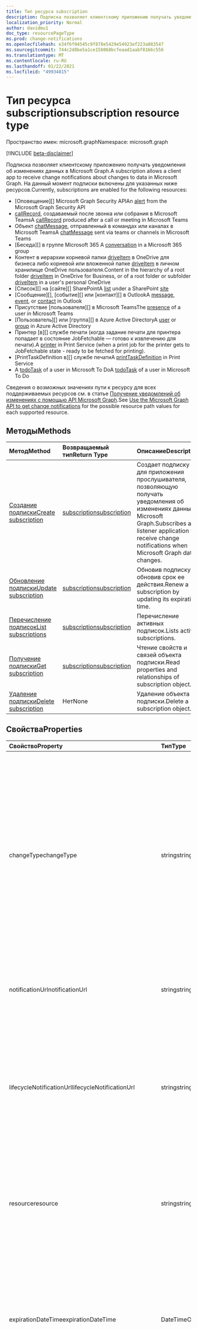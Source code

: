 ```yaml
---
title: Тип ресурса subscription
description: Подписка позволяет клиентскому приложению получать уведомления об изменениях данных в Microsoft Graph. На данный момент подписки включены для указанных ниже ресурсов.
localization_priority: Normal
author: davidmu1
doc_type: resourcePageType
ms.prod: change-notifications
ms.openlocfilehash: e34f6f04545c9f878e5429e54923ef223a883547
ms.sourcegitcommit: 744c2d8be5a1ce158068bcfeaad1aabf8166c556
ms.translationtype: MT
ms.contentlocale: ru-RU
ms.lasthandoff: 01/22/2021
ms.locfileid: "49934815"
---
```

# <a name="subscription-resource-type"></a><span data-ttu-id="e6d6d-104">Тип ресурса subscription</span><span class="sxs-lookup"><span data-stu-id="e6d6d-104">subscription resource type</span></span>

<span data-ttu-id="e6d6d-105">Пространство имен: microsoft.graph</span><span class="sxs-lookup"><span data-stu-id="e6d6d-105">Namespace: microsoft.graph</span></span>

[!INCLUDE [beta-disclaimer](../../includes/beta-disclaimer.md)]

<span data-ttu-id="e6d6d-106">Подписка позволяет клиентскому приложению получать уведомления об изменениях данных в Microsoft Graph.</span><span class="sxs-lookup"><span data-stu-id="e6d6d-106">A subscription allows a client app to receive change notifications about changes to data in Microsoft Graph.</span></span> <span data-ttu-id="e6d6d-107">На данный момент подписки включены для указанных ниже ресурсов.</span><span class="sxs-lookup"><span data-stu-id="e6d6d-107">Currently, subscriptions are enabled for the following resources:</span></span>

- <span data-ttu-id="e6d6d-108">[Оповещение][] Microsoft Graph Security API</span><span class="sxs-lookup"><span data-stu-id="e6d6d-108">An [alert][] from the Microsoft Graph Security API</span></span>
- <span data-ttu-id="e6d6d-109">[callRecord][], создаваемый после звонка или собрания в Microsoft Teams</span><span class="sxs-lookup"><span data-stu-id="e6d6d-109">A [callRecord][] produced after a call or meeting in Microsoft Teams</span></span>
- <span data-ttu-id="e6d6d-110">Объект [chatMessage][], отправленный в командах или каналах в Microsoft Teams</span><span class="sxs-lookup"><span data-stu-id="e6d6d-110">A [chatMessage][] sent via teams or channels in Microsoft Teams</span></span>
- <span data-ttu-id="e6d6d-111">[Беседа][] в группе Microsoft 365 </span><span class="sxs-lookup"><span data-stu-id="e6d6d-111">A [conversation][] in a Microsoft 365 group</span></span>
- <span data-ttu-id="e6d6d-112">Контент в иерархии корневой папки [driveItem][] в OneDrive для бизнеса либо корневой или вложенной папке [driveItem][] в личном хранилище OneDrive пользователя.</span><span class="sxs-lookup"><span data-stu-id="e6d6d-112">Content in the hierarchy of a root folder [driveItem][] in OneDrive for Business, or of a root folder or subfolder [driveItem][] in a user's personal OneDrive</span></span>
- <span data-ttu-id="e6d6d-113">[Список][] на [сайте][] SharePoint</span><span class="sxs-lookup"><span data-stu-id="e6d6d-113">A [list][] under a SharePoint [site][]</span></span>
- <span data-ttu-id="e6d6d-114">[Сообщение][], [событие][] или [контакт][] в Outlook</span><span class="sxs-lookup"><span data-stu-id="e6d6d-114">A [message][], [event][], or [contact][] in Outlook</span></span>
- <span data-ttu-id="e6d6d-115">Присутствие [пользователя][] в Microsoft Teams</span><span class="sxs-lookup"><span data-stu-id="e6d6d-115">The [presence][] of a user in Microsoft Teams</span></span>
- <span data-ttu-id="e6d6d-116">[Пользователь][] или [группа][] в Azure Active Directory</span><span class="sxs-lookup"><span data-stu-id="e6d6d-116">A [user][] or [group][] in Azure Active Directory</span></span>
- <span data-ttu-id="e6d6d-117">Принтер [в][] службе печати (когда задание печати для принтера попадает в состояние JobFetchable — готово к извлечению для печати).</span><span class="sxs-lookup"><span data-stu-id="e6d6d-117">A [printer][] in Print Service (when a print job for the printer gets to JobFetchable state - ready to be fetched for printing).</span></span>
- <span data-ttu-id="e6d6d-118">[PrintTaskDefinition в][] службе печати</span><span class="sxs-lookup"><span data-stu-id="e6d6d-118">A [printTaskDefinition][] in Print Service</span></span>
- <span data-ttu-id="e6d6d-119">A [todoTask] of a user in Microsoft To Do</span><span class="sxs-lookup"><span data-stu-id="e6d6d-119">A [todoTask] of a user in Microsoft To Do</span></span>

<span data-ttu-id="e6d6d-120">Сведения о возможных значениях пути к ресурсу для всех поддерживаемых ресурсов см. в статье [Получение уведомлений об изменениях с помощью API Microsoft Graph](webhooks.md).</span><span class="sxs-lookup"><span data-stu-id="e6d6d-120">See [Use the Microsoft Graph API to get change notifications](webhooks.md) for the possible resource path values for each supported resource.</span></span>

## <a name="methods"></a><span data-ttu-id="e6d6d-121">Методы</span><span class="sxs-lookup"><span data-stu-id="e6d6d-121">Methods</span></span>

| <span data-ttu-id="e6d6d-122">Метод</span><span class="sxs-lookup"><span data-stu-id="e6d6d-122">Method</span></span> | <span data-ttu-id="e6d6d-123">Возвращаемый тип</span><span class="sxs-lookup"><span data-stu-id="e6d6d-123">Return Type</span></span> | <span data-ttu-id="e6d6d-124">Описание</span><span class="sxs-lookup"><span data-stu-id="e6d6d-124">Description</span></span> |
|:-------|:------------|:------------|
| [<span data-ttu-id="e6d6d-125">Создание подписки</span><span class="sxs-lookup"><span data-stu-id="e6d6d-125">Create subscription</span></span>](../api/subscription-post-subscriptions.md) | [<span data-ttu-id="e6d6d-126">subscription</span><span class="sxs-lookup"><span data-stu-id="e6d6d-126">subscription</span></span>](subscription.md) | <span data-ttu-id="e6d6d-127">Создает подписку для приложения прослушивателя, позволяющую получать уведомления об изменениях данных в Microsoft Graph.</span><span class="sxs-lookup"><span data-stu-id="e6d6d-127">Subscribes a listener application to receive change notifications when Microsoft Graph data changes.</span></span> |
| [<span data-ttu-id="e6d6d-128">Обновление подписки</span><span class="sxs-lookup"><span data-stu-id="e6d6d-128">Update subscription</span></span>](../api/subscription-update.md) | [<span data-ttu-id="e6d6d-129">subscription</span><span class="sxs-lookup"><span data-stu-id="e6d6d-129">subscription</span></span>](subscription.md) | <span data-ttu-id="e6d6d-130">Обновив подписку, обновив срок ее действия.</span><span class="sxs-lookup"><span data-stu-id="e6d6d-130">Renew a subscription by updating its expiration time.</span></span> |
| [<span data-ttu-id="e6d6d-131">Перечисление подписок</span><span class="sxs-lookup"><span data-stu-id="e6d6d-131">List subscriptions</span></span>](../api/subscription-list.md) | [<span data-ttu-id="e6d6d-132">subscription</span><span class="sxs-lookup"><span data-stu-id="e6d6d-132">subscription</span></span>](subscription.md) | <span data-ttu-id="e6d6d-133">Перечисление активных подписок.</span><span class="sxs-lookup"><span data-stu-id="e6d6d-133">Lists active subscriptions.</span></span> |
| [<span data-ttu-id="e6d6d-134">Получение подписки</span><span class="sxs-lookup"><span data-stu-id="e6d6d-134">Get subscription</span></span>](../api/subscription-get.md) | [<span data-ttu-id="e6d6d-135">subscription</span><span class="sxs-lookup"><span data-stu-id="e6d6d-135">subscription</span></span>](subscription.md) | <span data-ttu-id="e6d6d-136">Чтение свойств и связей объекта подписки.</span><span class="sxs-lookup"><span data-stu-id="e6d6d-136">Read properties and relationships of subscription object.</span></span> |
| [<span data-ttu-id="e6d6d-137">Удаление подписки</span><span class="sxs-lookup"><span data-stu-id="e6d6d-137">Delete subscription</span></span>](../api/subscription-delete.md) | <span data-ttu-id="e6d6d-138">Нет</span><span class="sxs-lookup"><span data-stu-id="e6d6d-138">None</span></span> | <span data-ttu-id="e6d6d-139">Удаление объекта подписки.</span><span class="sxs-lookup"><span data-stu-id="e6d6d-139">Delete a subscription object.</span></span> |

## <a name="properties"></a><span data-ttu-id="e6d6d-140">Свойства</span><span class="sxs-lookup"><span data-stu-id="e6d6d-140">Properties</span></span>

| <span data-ttu-id="e6d6d-141">Свойство</span><span class="sxs-lookup"><span data-stu-id="e6d6d-141">Property</span></span> | <span data-ttu-id="e6d6d-142">Тип</span><span class="sxs-lookup"><span data-stu-id="e6d6d-142">Type</span></span> | <span data-ttu-id="e6d6d-143">Описание</span><span class="sxs-lookup"><span data-stu-id="e6d6d-143">Description</span></span> |
|:---------|:-----|:------------|
| <span data-ttu-id="e6d6d-144">changeType</span><span class="sxs-lookup"><span data-stu-id="e6d6d-144">changeType</span></span> | <span data-ttu-id="e6d6d-145">string</span><span class="sxs-lookup"><span data-stu-id="e6d6d-145">string</span></span> | <span data-ttu-id="e6d6d-146">Указывает тип изменения в ресурсе, на который оформлена подписка и при возникновении которого будет создано уведомление об изменении.</span><span class="sxs-lookup"><span data-stu-id="e6d6d-146">Indicates the type of change in the subscribed resource that will raise a change notification.</span></span> <span data-ttu-id="e6d6d-147">Поддерживаемые значения: `created`, `updated`, `deleted`.</span><span class="sxs-lookup"><span data-stu-id="e6d6d-147">The supported values are: `created`, `updated`, `deleted`.</span></span> <span data-ttu-id="e6d6d-148">Вы можете объединить несколько значений, указав их в списке с разделителями-запятыми.</span><span class="sxs-lookup"><span data-stu-id="e6d6d-148">Multiple values can be combined using a comma-separated list.</span></span> <span data-ttu-id="e6d6d-149">Обязательный.</span><span class="sxs-lookup"><span data-stu-id="e6d6d-149">Required.</span></span> <br><br><span data-ttu-id="e6d6d-150">Примечание. Уведомления об изменении корневых элементов диска и списков поддерживают только changeType `updated`.</span><span class="sxs-lookup"><span data-stu-id="e6d6d-150">Note: Drive root item and list change notifications support only the `updated` changeType.</span></span> <span data-ttu-id="e6d6d-151">Уведомления об изменении пользователей и групп поддерживают changeType `updated` и `deleted`.</span><span class="sxs-lookup"><span data-stu-id="e6d6d-151">User and group change notifications support `updated` and `deleted` changeType.</span></span> |
| <span data-ttu-id="e6d6d-152">notificationUrl</span><span class="sxs-lookup"><span data-stu-id="e6d6d-152">notificationUrl</span></span> | <span data-ttu-id="e6d6d-153">string</span><span class="sxs-lookup"><span data-stu-id="e6d6d-153">string</span></span> | <span data-ttu-id="e6d6d-154">URL-адрес конечной точки, которая получает уведомления об изменениях.</span><span class="sxs-lookup"><span data-stu-id="e6d6d-154">The URL of the endpoint that receives the change notifications.</span></span> <span data-ttu-id="e6d6d-155">Этот URL-адрес должен использовать протокол HTTPS.</span><span class="sxs-lookup"><span data-stu-id="e6d6d-155">This URL must make use of the HTTPS protocol.</span></span> <span data-ttu-id="e6d6d-156">Обязательный.</span><span class="sxs-lookup"><span data-stu-id="e6d6d-156">Required.</span></span> |
| <span data-ttu-id="e6d6d-157">lifecycleNotificationUrl</span><span class="sxs-lookup"><span data-stu-id="e6d6d-157">lifecycleNotificationUrl</span></span> | <span data-ttu-id="e6d6d-158">string</span><span class="sxs-lookup"><span data-stu-id="e6d6d-158">string</span></span> | <span data-ttu-id="e6d6d-159">URL-адрес конечной точки, которая получает уведомления жизненного цикла, включая `subscriptionRemoved` и `missed` уведомления.</span><span class="sxs-lookup"><span data-stu-id="e6d6d-159">The URL of the endpoint that receives lifecycle notifications, including `subscriptionRemoved` and `missed` notifications.</span></span> <span data-ttu-id="e6d6d-160">Этот URL-адрес должен использовать протокол HTTPS.</span><span class="sxs-lookup"><span data-stu-id="e6d6d-160">This URL must make use of the HTTPS protocol.</span></span> <span data-ttu-id="e6d6d-161">Необязательное свойство.</span><span class="sxs-lookup"><span data-stu-id="e6d6d-161">Optional.</span></span> <br><br><span data-ttu-id="e6d6d-162">[Узнайте больше](/graph/webhooks-lifecycle) об использовании уведомлений жизненного цикла в ресурсах Outlook.</span><span class="sxs-lookup"><span data-stu-id="e6d6d-162">[Read more](/graph/webhooks-lifecycle) about how Outlook resources use lifecycle notifications.</span></span> |
| <span data-ttu-id="e6d6d-163">resource</span><span class="sxs-lookup"><span data-stu-id="e6d6d-163">resource</span></span> | <span data-ttu-id="e6d6d-164">string</span><span class="sxs-lookup"><span data-stu-id="e6d6d-164">string</span></span> | <span data-ttu-id="e6d6d-165">Указывает ресурс, для которого будут отслеживаться изменения.</span><span class="sxs-lookup"><span data-stu-id="e6d6d-165">Specifies the resource that will be monitored for changes.</span></span> <span data-ttu-id="e6d6d-166">Не включайте базовый URL-адрес (`https://graph.microsoft.com/beta/`).</span><span class="sxs-lookup"><span data-stu-id="e6d6d-166">Do not include the base URL (`https://graph.microsoft.com/beta/`).</span></span> <span data-ttu-id="e6d6d-167">См. возможные [значения](webhooks.md) пути к ресурсу для всех поддерживаемых ресурсов.</span><span class="sxs-lookup"><span data-stu-id="e6d6d-167">See the possible resource path [values](webhooks.md) for each supported resource.</span></span> <span data-ttu-id="e6d6d-168">Обязательный.</span><span class="sxs-lookup"><span data-stu-id="e6d6d-168">Required.</span></span> |
| <span data-ttu-id="e6d6d-169">expirationDateTime</span><span class="sxs-lookup"><span data-stu-id="e6d6d-169">expirationDateTime</span></span> | <span data-ttu-id="e6d6d-170">DateTimeOffset</span><span class="sxs-lookup"><span data-stu-id="e6d6d-170">DateTimeOffset</span></span> | <span data-ttu-id="e6d6d-171">Указывает дату и время истечения срока действия подписки на веб-перехватчик.</span><span class="sxs-lookup"><span data-stu-id="e6d6d-171">Specifies the date and time when the webhook subscription expires.</span></span> <span data-ttu-id="e6d6d-172">Используется время в формате UTC, и оно может представлять собой время с момента создания подписки, которое зависит от ресурса, на который оформлена подписка.</span><span class="sxs-lookup"><span data-stu-id="e6d6d-172">The time is in UTC, and can be an amount of time from subscription creation that varies for the resource subscribed to.</span></span>  <span data-ttu-id="e6d6d-173">В приведенной ниже таблице указан максимально допустимый период подписки.</span><span class="sxs-lookup"><span data-stu-id="e6d6d-173">See the table below for maximum supported subscription length of time.</span></span> <span data-ttu-id="e6d6d-174">Обязательный.</span><span class="sxs-lookup"><span data-stu-id="e6d6d-174">Required.</span></span> |
| <span data-ttu-id="e6d6d-175">clientState</span><span class="sxs-lookup"><span data-stu-id="e6d6d-175">clientState</span></span> | <span data-ttu-id="e6d6d-176">string</span><span class="sxs-lookup"><span data-stu-id="e6d6d-176">string</span></span> | <span data-ttu-id="e6d6d-177">Указывает значение свойства **clientState,** от отправляется службой в каждом уведомлении об изменении.</span><span class="sxs-lookup"><span data-stu-id="e6d6d-177">Specifies the value of the **clientState** property sent by the service in each change notification.</span></span> <span data-ttu-id="e6d6d-178">Максимальная длина: 255 символов.</span><span class="sxs-lookup"><span data-stu-id="e6d6d-178">The maximum length is 255 characters.</span></span> <span data-ttu-id="e6d6d-179">Клиент может проверить, поступило ли уведомление об изменении из службы, сравнив значение свойства **clientState,** отправленного с подпиской, со значением свойства **clientState,** полученного с каждым уведомлением об изменении.</span><span class="sxs-lookup"><span data-stu-id="e6d6d-179">The client can check that the change notification came from the service by comparing the value of the **clientState** property sent with the subscription with the value of the **clientState** property received with each change notification.</span></span> <span data-ttu-id="e6d6d-180">Необязательное свойство.</span><span class="sxs-lookup"><span data-stu-id="e6d6d-180">Optional.</span></span> |
| <span data-ttu-id="e6d6d-181">id</span><span class="sxs-lookup"><span data-stu-id="e6d6d-181">id</span></span> | <span data-ttu-id="e6d6d-182">string</span><span class="sxs-lookup"><span data-stu-id="e6d6d-182">string</span></span> | <span data-ttu-id="e6d6d-p110">Уникальный идентификатор для подписки. Только для чтения.</span><span class="sxs-lookup"><span data-stu-id="e6d6d-p110">Unique identifier for the subscription. Read-only.</span></span> |
| <span data-ttu-id="e6d6d-185">applicationId</span><span class="sxs-lookup"><span data-stu-id="e6d6d-185">applicationId</span></span> | <span data-ttu-id="e6d6d-186">string</span><span class="sxs-lookup"><span data-stu-id="e6d6d-186">string</span></span> | <span data-ttu-id="e6d6d-187">Идентификатор приложения, использованного для создания подписки.</span><span class="sxs-lookup"><span data-stu-id="e6d6d-187">Identifier of the application used to create the subscription.</span></span> <span data-ttu-id="e6d6d-188">Только для чтения.</span><span class="sxs-lookup"><span data-stu-id="e6d6d-188">Read-only.</span></span> |
| <span data-ttu-id="e6d6d-189">creatorId</span><span class="sxs-lookup"><span data-stu-id="e6d6d-189">creatorId</span></span> | <span data-ttu-id="e6d6d-190">string</span><span class="sxs-lookup"><span data-stu-id="e6d6d-190">string</span></span> | <span data-ttu-id="e6d6d-191">Идентификатор пользователя или субъекта-службы, которые создали подписку.</span><span class="sxs-lookup"><span data-stu-id="e6d6d-191">Identifier of the user or service principal that created the subscription.</span></span> <span data-ttu-id="e6d6d-192">Если приложение использовало делегирование разрешений для создания подписки, в этом поле содержится ИД пользователя, выписав его от имени.</span><span class="sxs-lookup"><span data-stu-id="e6d6d-192">If the app used delegated permissions to create the subscription, this field contains the ID of the signed-in user the app called on behalf of.</span></span> <span data-ttu-id="e6d6d-193">Если приложение использовало разрешения приложения, это поле содержит ИД основного приложения-службы, соответствующего приложению.</span><span class="sxs-lookup"><span data-stu-id="e6d6d-193">If the app used application permissions, this field contains the ID of the service principal corresponding to the app.</span></span> <span data-ttu-id="e6d6d-194">Только для чтения.</span><span class="sxs-lookup"><span data-stu-id="e6d6d-194">Read-only.</span></span> |
| <span data-ttu-id="e6d6d-195">includeResourceData</span><span class="sxs-lookup"><span data-stu-id="e6d6d-195">includeResourceData</span></span> | <span data-ttu-id="e6d6d-196">Boolean</span><span class="sxs-lookup"><span data-stu-id="e6d6d-196">Boolean</span></span> | <span data-ttu-id="e6d6d-197">Если присвоено значение `true`, уведомления об изменениях [включают данные ресурса](/graph/webhooks-with-resource-data) (например, содержимое сообщения чата).</span><span class="sxs-lookup"><span data-stu-id="e6d6d-197">When set to `true`, change notifications [include resource data](/graph/webhooks-with-resource-data) (such as content of a chat message).</span></span> <span data-ttu-id="e6d6d-198">Необязательно.</span><span class="sxs-lookup"><span data-stu-id="e6d6d-198">Optional.</span></span> | 
| <span data-ttu-id="e6d6d-199">encryptionCertificate</span><span class="sxs-lookup"><span data-stu-id="e6d6d-199">encryptionCertificate</span></span> | <span data-ttu-id="e6d6d-200">string</span><span class="sxs-lookup"><span data-stu-id="e6d6d-200">string</span></span> | <span data-ttu-id="e6d6d-201">Представление в кодировке Base64 сертификата с открытым ключом, используемое для шифрования данных ресурса в уведомлениях об изменениях.</span><span class="sxs-lookup"><span data-stu-id="e6d6d-201">A base64-encoded representation of a certificate with a public key used to encrypt resource data in change notifications.</span></span> <span data-ttu-id="e6d6d-202">Необязательно.</span><span class="sxs-lookup"><span data-stu-id="e6d6d-202">Optional.</span></span> <span data-ttu-id="e6d6d-203">Обязательно, если **includeResourceData** имеет значение true.</span><span class="sxs-lookup"><span data-stu-id="e6d6d-203">Required when **includeResourceData** is true.</span></span> | 
| <span data-ttu-id="e6d6d-204">encryptionCertificateId</span><span class="sxs-lookup"><span data-stu-id="e6d6d-204">encryptionCertificateId</span></span> | <span data-ttu-id="e6d6d-205">string</span><span class="sxs-lookup"><span data-stu-id="e6d6d-205">string</span></span> | <span data-ttu-id="e6d6d-206">Предоставляемый приложением настраиваемый идентификатор, помогающий определить сертификат, необходимый для расшифровки данных ресурса.</span><span class="sxs-lookup"><span data-stu-id="e6d6d-206">A custom app-provided identifier to help identify the certificate needed to decrypt resource data.</span></span> <span data-ttu-id="e6d6d-207">Необязательно.</span><span class="sxs-lookup"><span data-stu-id="e6d6d-207">Optional.</span></span> <span data-ttu-id="e6d6d-208">Обязательно, если **includeResourceData** имеет значение true.</span><span class="sxs-lookup"><span data-stu-id="e6d6d-208">Required when **includeResourceData** is true.</span></span> |
| <span data-ttu-id="e6d6d-209">latestSupportedTlsVersion</span><span class="sxs-lookup"><span data-stu-id="e6d6d-209">latestSupportedTlsVersion</span></span> | <span data-ttu-id="e6d6d-210">Строка</span><span class="sxs-lookup"><span data-stu-id="e6d6d-210">String</span></span> | <span data-ttu-id="e6d6d-211">Указывает последнюю версию протокола TLS, поддерживаемую конечной точкой уведомлений, указанной с помощью свойства **notificationUrl**.</span><span class="sxs-lookup"><span data-stu-id="e6d6d-211">Specifies the latest version of Transport Layer Security (TLS) that the notification endpoint, specified by **notificationUrl**, supports.</span></span> <span data-ttu-id="e6d6d-212">Допустимые значения: `v1_0`, `v1_1`, `v1_2`, `v1_3`.</span><span class="sxs-lookup"><span data-stu-id="e6d6d-212">The possible values are: `v1_0`, `v1_1`, `v1_2`, `v1_3`.</span></span> </br></br><span data-ttu-id="e6d6d-213">Для подписчиков, чья конечная точка уведомлений поддерживает более раннюю версию, чем рекомендуемая в настоящее время (TLS 1.2), указание этого свойства в установленные [сроки](https://developer.microsoft.com/graph/blogs/microsoft-graph-subscriptions-deprecating-tls-1-0-and-1-1/) позволит им временно применять устаревшую версию TLS до перехода на TLS 1.2.</span><span class="sxs-lookup"><span data-stu-id="e6d6d-213">For subscribers whose notification endpoint supports a version lower than the currently recommended version (TLS 1.2), specifying this property by a set [timeline](https://developer.microsoft.com/graph/blogs/microsoft-graph-subscriptions-deprecating-tls-1-0-and-1-1/) allows them to temporarily use their deprecated version of TLS before completing their upgrade to TLS 1.2.</span></span> <span data-ttu-id="e6d6d-214">Если такие подписчики не настроят это свойство согласно соответствующим срокам, действия с подпиской будут завершаться сбоем.</span><span class="sxs-lookup"><span data-stu-id="e6d6d-214">For these subscribers, not setting this property per the timeline would result in subscription operations failing.</span></span> </br></br><span data-ttu-id="e6d6d-215">Для подписчиков, чья конечная точка уведомлений уже поддерживает TLS 1.2, настройка этого свойства необязательна.</span><span class="sxs-lookup"><span data-stu-id="e6d6d-215">For subscribers whose notification endpoint already supports TLS 1.2, setting this property is optional.</span></span> <span data-ttu-id="e6d6d-216">В таких случаях Microsoft Graph по умолчанию присваивает свойству значение `v1_2`.</span><span class="sxs-lookup"><span data-stu-id="e6d6d-216">In such cases, Microsoft Graph defaults the property to `v1_2`.</span></span> |

### <a name="maximum-length-of-subscription-per-resource-type"></a><span data-ttu-id="e6d6d-217">Максимальный период подписки для каждого из типов ресурсов</span><span class="sxs-lookup"><span data-stu-id="e6d6d-217">Maximum length of subscription per resource type</span></span>

| <span data-ttu-id="e6d6d-218">Ресурс</span><span class="sxs-lookup"><span data-stu-id="e6d6d-218">Resource</span></span>            | <span data-ttu-id="e6d6d-219">Максимальный срок действия</span><span class="sxs-lookup"><span data-stu-id="e6d6d-219">Maximum expiration time</span></span>  |
|:--------------------|:-------------------------|
| <span data-ttu-id="e6d6d-220">**Оповещение** безопасности</span><span class="sxs-lookup"><span data-stu-id="e6d6d-220">Security **alert**</span></span>     | <span data-ttu-id="e6d6d-221">43200 минут (до 30 дней)</span><span class="sxs-lookup"><span data-stu-id="e6d6d-221">43200 minutes (under 30 days)</span></span>  |
| <span data-ttu-id="e6d6d-222">**callRecord** в Teams</span><span class="sxs-lookup"><span data-stu-id="e6d6d-222">Teams **callRecord**</span></span>    | <span data-ttu-id="e6d6d-223">4230 минут (до 3 дней)</span><span class="sxs-lookup"><span data-stu-id="e6d6d-223">4230 minutes (under 3 days)</span></span>  |
| <span data-ttu-id="e6d6d-224">**chatMessage** в Teams</span><span class="sxs-lookup"><span data-stu-id="e6d6d-224">Teams **chatMessage**</span></span>    | <span data-ttu-id="e6d6d-225">60 минут (1 час)</span><span class="sxs-lookup"><span data-stu-id="e6d6d-225">60 minutes (1 hour)</span></span>  |
| <span data-ttu-id="e6d6d-226">Групповая **беседа**</span><span class="sxs-lookup"><span data-stu-id="e6d6d-226">Group **conversation**</span></span> | <span data-ttu-id="e6d6d-227">4230 минут (до 3 дней)</span><span class="sxs-lookup"><span data-stu-id="e6d6d-227">4230 minutes (under 3 days)</span></span>    |
| <span data-ttu-id="e6d6d-228">**driveItem** OneDrive</span><span class="sxs-lookup"><span data-stu-id="e6d6d-228">OneDrive **driveItem**</span></span>    | <span data-ttu-id="e6d6d-229">4230 минут (до 3 дней)</span><span class="sxs-lookup"><span data-stu-id="e6d6d-229">4230 minutes (under 3 days)</span></span>    |
| <span data-ttu-id="e6d6d-230">**Список** SharePoint</span><span class="sxs-lookup"><span data-stu-id="e6d6d-230">SharePoint **list**</span></span>    | <span data-ttu-id="e6d6d-231">4230 минут (до 3 дней)</span><span class="sxs-lookup"><span data-stu-id="e6d6d-231">4230 minutes (under 3 days)</span></span>    |
| <span data-ttu-id="e6d6d-232">**Сообщение**, **событие**, **контакт** Outlook</span><span class="sxs-lookup"><span data-stu-id="e6d6d-232">Outlook **message**, **event**, **contact**</span></span>              | <span data-ttu-id="e6d6d-233">4230 минут (до 3 дней)</span><span class="sxs-lookup"><span data-stu-id="e6d6d-233">4230 minutes (under 3 days)</span></span>    |
| <span data-ttu-id="e6d6d-234">**Пользователь**, **группа**, другие ресурсы каталога</span><span class="sxs-lookup"><span data-stu-id="e6d6d-234">**user**, **group**, other directory resources</span></span>   | <span data-ttu-id="e6d6d-235">4230 минут (до 3 дней)</span><span class="sxs-lookup"><span data-stu-id="e6d6d-235">4230 minutes (under 3 days)</span></span>    |
| <span data-ttu-id="e6d6d-236">**presence**</span><span class="sxs-lookup"><span data-stu-id="e6d6d-236">**presence**</span></span>        | <span data-ttu-id="e6d6d-237">60 минут (1 час)</span><span class="sxs-lookup"><span data-stu-id="e6d6d-237">60 minutes (1 hour)</span></span> |
| <span data-ttu-id="e6d6d-238">Принтер  печати</span><span class="sxs-lookup"><span data-stu-id="e6d6d-238">Print **printer**</span></span> | <span data-ttu-id="e6d6d-239">4230 минут (до 3 дней)</span><span class="sxs-lookup"><span data-stu-id="e6d6d-239">4230 minutes (under 3 days)</span></span>    |
| <span data-ttu-id="e6d6d-240">**PrintTaskDefinition**</span><span class="sxs-lookup"><span data-stu-id="e6d6d-240">Print **printTaskDefinition**</span></span> | <span data-ttu-id="e6d6d-241">4230 минут (до 3 дней)</span><span class="sxs-lookup"><span data-stu-id="e6d6d-241">4230 minutes (under 3 days)</span></span>    |
| <span data-ttu-id="e6d6d-242">**todoTask**</span><span class="sxs-lookup"><span data-stu-id="e6d6d-242">**todoTask**</span></span>              | <span data-ttu-id="e6d6d-243">4230 минут (до 3 дней)</span><span class="sxs-lookup"><span data-stu-id="e6d6d-243">4230 minutes (under 3 days)</span></span>    |


> <span data-ttu-id="e6d6d-244">**Примечание.** Для существующих приложений и новых приложений не должно превышаться допустимое значение.</span><span class="sxs-lookup"><span data-stu-id="e6d6d-244">**Note:** Existing applications and new applications should not exceed the supported value.</span></span> <span data-ttu-id="e6d6d-245">В будущем любые запросы на создание или продление подписки со значением, превышающим максимальное, будут завершаться ошибкой.</span><span class="sxs-lookup"><span data-stu-id="e6d6d-245">In the future, any requests to create or renew a subscription beyond the maximum value will fail.</span></span>

## <a name="relationships"></a><span data-ttu-id="e6d6d-246">Отношения</span><span class="sxs-lookup"><span data-stu-id="e6d6d-246">Relationships</span></span>

<span data-ttu-id="e6d6d-247">Отсутствуют.</span><span class="sxs-lookup"><span data-stu-id="e6d6d-247">None.</span></span>

## <a name="json-representation"></a><span data-ttu-id="e6d6d-248">Представление в формате JSON</span><span class="sxs-lookup"><span data-stu-id="e6d6d-248">JSON representation</span></span>

<span data-ttu-id="e6d6d-249">Ниже представлено описание ресурса в формате JSON.</span><span class="sxs-lookup"><span data-stu-id="e6d6d-249">Here is a JSON representation of the resource.</span></span>

<!--{
  "blockType": "resource",
  "optionalProperties": [],
  "baseType": "microsoft.graph.entity",
  "@odata.type": "microsoft.graph.subscription",
  "@odata.annotations": [
    {
      "capabilities": {
        "skippable": false,
        "toppable": false,
        "countable": false,
        "expandable": false,
        "filterable": false,
        "referenceable": false,
        "selectable": false,
        "sortable": false
      }
    }
  ]
}-->

```json
{
  "changeType": "string",
  "notificationUrl": "string",
  "lifecycleNotificationUrl": "string",
  "resource": "string",
  "applicationId" : "string",
  "expirationDateTime": "string (timestamp)",
  "id": "string (identifier)",
  "clientState": "string",
  "creatorId": "string",
  "includeResourceData": "boolean",
  "encryptionCertificate": "string",
  "encryptionCertificateId": "string",
  "latestSupportedTlsVersion": "string"
}
```

[contact]: ./contact.md
[conversation]: ./conversation.md
[driveItem]: ./driveitem.md
[list]: ./list.md
[site]: ./site.md
[event]: ./event.md
[group]: ./group.md
[message]: ./message.md
[user]: ./user.md
[alert]: ./alert.md
[chatMessage]: ./chatmessage.md
[callRecord]: ./callrecords-callrecord.md
[presence]: ./presence.md
[printer]: ./printer.md
[printTaskDefinition]: ./printtaskdefinition.md
[todoTask]: ./todotask.md

<!-- uuid: 8fcb5dbc-d5aa-4681-8e31-b001d5168d79
2015-10-25 14:57:30 UTC -->
<!--
{
  "type": "#page.annotation",
  "description": "subscription resource",
  "keywords": "",
  "section": "documentation",
  "tocPath": "",
  "suppressions": []
}
-->


